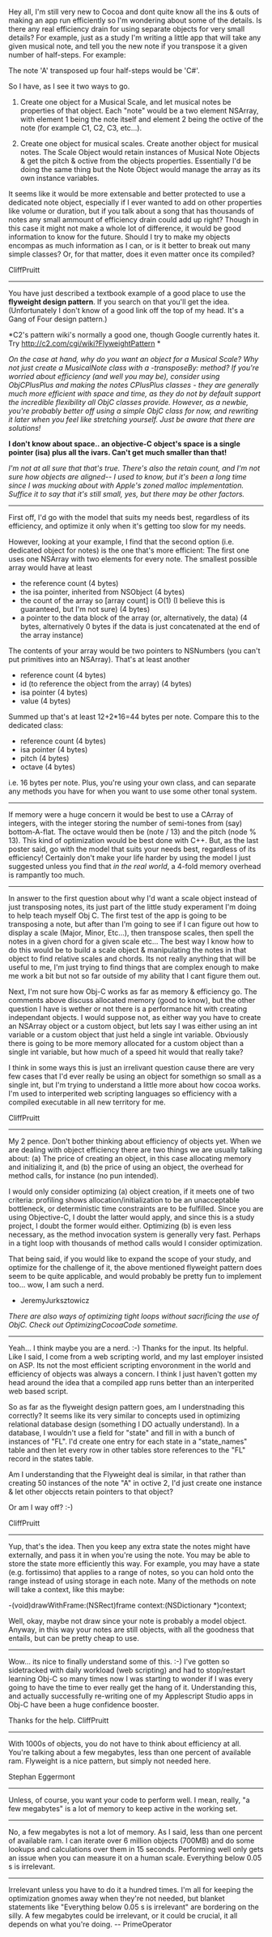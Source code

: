 

Hey all,
  I'm still very new to Cocoa and dont quite know all the ins & outs of making an app run efficiently so I'm wondering about some of the details.  Is there any real efficiency drain for using separate objects for very small details?  For example, just as a study I'm writing a little app that will take any given musical note, and tell you the new note if you transpose it a given number of half-steps.  For example:

The note 'A' transposed up four half-steps would be 'C#'.

So I have, as I see it two ways to go.

1. Create one object for a Musical Scale, and let musical notes be properties of that object.  Each "note" would be a two element NSArray, with element 1 being the note itself and element 2 being the octive of the note (for example C1, C2, C3, etc...).

2. Create one object for musical scales.  Create another object for musical notes.  The Scale Object would retain instances of Musical Note Objects & get the pitch & octive from the objects properties.  Essentially I'd be doing the same thing but the Note Object would manage the array as its own instance variables.

It seems like it would be more extensable and better protected to use a dedicated note object, especially if I ever wanted to add on other properties like volume or duration, but if you talk about a song that has thousands of notes any small ammount of efficiency drain could add up right?  Though in this case it might not make a whole lot of difference, it would be good information to know for the future.  Should I try to make my objects encompas as much information as I can, or is it better to break out many simple classes?  Or, for that matter, does it even matter once its compiled?

CliffPruitt

----

You have just described a textbook example of a good place to use the **flyweight design pattern**.  If you search on that you'll get the idea. (Unfortunately I don't know of a good link off the top of my head.  It's a Gang of Four design pattern.)

*C2's pattern wiki's normally a good one, though Google currently hates it. Try http://c2.com/cgi/wiki?FlyweightPattern *

*On the case at hand, why do you want an object for a Musical Scale? Why not just create a     MusicalNote class with a     -transposeBy: method? If you're worried about efficiency (and well you may be), consider using ObjCPlusPlus and making the notes CPlusPlus classes - they are generally much more efficient with space and time, as they do not by default support the incredible flexibility all ObjC classes provide. However, as a newbie, you're probably better off using a simple ObjC class for now, and rewriting it later when you feel like stretching yourself. Just be aware that there are solutions!*

**I don't know about space.. an objective-C object's space is a single pointer (isa) plus all the ivars.  Can't get much smaller than that!**

*I'm not at all sure that that's true. There's also the retain count, and I'm not sure how objects are aligned-- I used to know, but it's been a long time since I was mucking about with Apple's zoned malloc implementation. Suffice it to say that it's still small, yes, but there may be other factors.*

----

First off, I'd go with the model that suits my needs best, regardless of its efficiency, and optimize it only when it's getting too slow for my needs.

However, looking at your example, I find that the second option (i.e. dedicated object for notes) is the one that's more efficient:
The first one uses one NSArray with two elements for every note. The smallest possible array would have at least

* the reference count (4 bytes)
* the isa pointer, inherited from NSObject (4 bytes)
* the count of the array so [array count] is O(1) (I believe this is guaranteed, but I'm not sure) (4 bytes)
* a pointer to the data block of the array (or, alternatively, the data) (4 bytes, alternatively 0 bytes if the data is just concatenated at the end of the array instance)

The contents of your array would be two pointers to NSNumbers (you can't put primitives into an NSArray). That's at least another

* reference count (4 bytes)
* id (to reference the object from the array) (4 bytes)
* isa pointer (4 bytes)
* value (4 bytes)


Summed up that's at least 12+2*16=44 bytes per note. Compare this to the dedicated class:

* reference count (4 bytes)
* isa pointer (4 bytes)
* pitch (4 bytes)
* octave (4 bytes)

i.e. 16 bytes per note. Plus, you're using your own class, and can separate any methods you have for when you want to use some other tonal system.

----

If memory were a huge concern it would be best to use a CArray of integers, with the integer storing the number of semi-tones from (say) bottom-A-flat. The octave would then be     (note / 13) and the pitch     (node % 13). This kind of optimization would be best done with C++. But, as the last poster said, go with the model that suits your needs best, regardless of its efficiency! Certainly don't make your life harder by using the model I just suggested unless you find that *in the real world*, a 4-fold memory overhead is rampantly too much.

----

In answer to the first question about why I'd want a scale object instead of just transposing notes, its just part of the little study experament I'm doing to help teach myself Obj C.  The first test of the app is going to be transposing a note, but after than I'm going to see if I can figure out how to display a scale (Major, Minor, Etc...), then transpose scales, then spell the notes in a given chord for a given scale etc...  The best way I know how to do this would be to build a scale object & manipulating the notes in that object to find relative scales and chords.  Its not really anything that will be useful to me, I'm just trying to find things that are complex enough to make me work a bit but not so far outside of my ability that I cant figure them out.

Next, I'm not sure how Obj-C works as far as memory & efficiency go.  The comments above discuss allocated memory (good to know), but the other question I have is wether or not there is a performance hit with creating independant objects.  I would suppose not, as either way you have to create an NSArray object or a custom object, but lets say I was either using an int variable or a custom object that just held a single int variable.  Obviously there is going to be more memory allocated for a custom object than a single int variable, but how much of a speed hit would that really take?

I think in some ways this is just an irrelivant question cause there are very few cases that I'd ever really be using an object for somethign so small as a single int, but I'm trying to understand a little more about how cocoa works.  I'm used to interperited web scripting languages so efficiency with a compiled executable in all new territory for me.

CliffPruitt

----

My 2 pence. Don't bother thinking about efficiency of objects yet. When we are dealing with object efficiency there are two things we are usually talking about: (a) The price of creating an object, in this case allocating memory and initializing it, and (b) the price of using an object, the overhead for method calls, for instance (no pun intended).

I would only consider optimizing (a) object creation, if it meets one of two criteria: profiling shows allocation/initialization to be an unacceptable bottleneck, or deterministic time constraints are to be fulfilled. Since you are using Objective-C, I doubt the latter would apply, and since this is a study project, I doubt the former would either.
Optimizing (b) is even less necessary, as the method invocation system is generally very fast. Perhaps in a tight loop with thousands of method calls would I consider optimization.

That being said, if you would like to expand the scope of your study, and optimize for the challenge of it, the above mentioned flyweight pattern does seem to be quite applicable, and would probably be pretty fun to implement too... wow, I am such a nerd.
- JeremyJurksztowicz

*There are also ways of optimizing tight loops without sacrificing the use of ObjC. Check out OptimizingCocoaCode sometime.*

----
Yeah... I think maybe you are a nerd. :-)
Thanks for the input.  Its helpful.  Like I said, I come from a web scripting world, and my last employer insisted on ASP.  Its not the most efficient scripting envoronment in the world and efficiency of objects was always a concern.  I think I just haven't gotten my head around the idea that a compiled app runs better than an interperited web based script.

So as far as the flyweight design pattern goes, am I understnading this correctly?  It seems like its very similar to concepts used in optimizing relational database design (something I DO actually understand).  In a database, I wouldn't use a field for "state" and fill in with a bunch of instances of "FL".  I'd create one entry for each state in a "state_names" table and then let every row in other tables store references to the "FL" record in the states table.

Am I understanding that the Flyweight deal is similar, in that rather than creating 50 instances of the note "A" in octive 2, I'd just create one instance & let other objeccts retain pointers to that object?

Or am I way off? :-)

CliffPruitt

----

Yup, that's the idea.  Then you keep any extra state the notes might have externally, and pass it in when you're using the note.  You may be able to store the state more efficiently this way.  For example, you may have a state (e.g. fortissimo) that applies to a range of notes, so you can hold onto the range instead of using storage in each note.  Many of the methods on note will take a context, like this maybe:

    
-(void)drawWithFrame:(NSRect)frame context:(NSDictionary *)context;


Well, okay, maybe not draw since your note is probably a model object.   Anyway, in this way your notes are still objects, with all the goodness that entails, but can be pretty cheap to use.

----

Wow... its nice to finally understand some of this. :-)  I've gotten so sidetracked with daily workload (web scripting) and had to stop/restart learning Obj-C so many times now I was starting to wonder if I was every going to have the time to ever really get the hang of it.  Understanding this, and actually successfully re-writing one of my Applescript Studio apps in Obj-C have been a huge confidence booster.

Thanks for the help.  CliffPruitt

----

With 1000s of objects, you do not have to think about efficiency at all. You're talking about a few megabytes, less than one percent of available ram. 
Flyweight is a nice pattern, but simply not needed here.

Stephan Eggermont

----

Unless, of course, you want your code to perform well. I mean, really, "a few megabytes" is a lot of memory to keep active in the working set.

----

No, a few megabytes is not a lot of memory. As I said, less than one percent of available ram. I can iterate over 6 million objects (700MB) and do some 
lookups and calculations over them in 15 seconds. Performing well only gets an issue when you can measure it on a human scale. Everything
below 0.05 s is irrelevant. 

----
Irrelevant unless you have to do it a hundred times. I'm all for keeping the optimization gnomes away when they're not needed, but blanket statements like "Everything below 0.05 s is irrelevant" are bordering on the silly. A few megabytes could be irrelevant, or it could be crucial, it all depends on what you're doing. -- PrimeOperator
